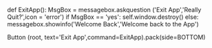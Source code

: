 def ExitApp():
    MsgBox = messagebox.askquestion ('Exit App','Really Quit?',icon = 'error')
    if MsgBox == 'yes':
       self.window.destroy()
    else:
        messagebox.showinfo('Welcome Back','Welcome back to the App')
        
Button (root, text='Exit App',command=ExitApp).pack(side=BOTTOM)
